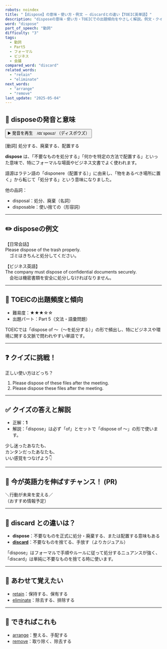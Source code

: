 ```yaml
---
robots: noindex
title: "【dispose】の意味・使い方・例文 ― discardとの違い【TOEIC英単語】"
description: "disposeの意味・使い方・TOEICでの出題傾向をやさしく解説。例文・クイズ付きでdiscardとの違いもわかりやすく学べます。"
word: "dispose"
part_of_speech: "動詞"
difficulty: "3"
tags:
  - 動詞
  - Part5
  - フォーマル
  - ビジネス
  - 会議
compared_word: "discard"
related_words:
  - "retain"
  - "eliminate"
next_words:
  - "arrange"
  - "remove"
last_update: "2025-05-04"
---
```


## 🔰 disposeの発音と意味

<button class="play-audio" onclick="playTTS('dispose')">
  <span class="play-audio-main">
    ▶️ 発音を再生　/dɪˈspoʊz/
  </span>
  <span class="play-audio-sub">
    （ディスポウズ）
  </span>
</button>

[動詞] 処分する、廃棄する、配置する

**dispose** は、「不要なものを処分する」「何かを特定の方法で配置する」といった意味で、特にフォーマルな場面やビジネス文書でよく使われます。

語源はラテン語の「disponere（配置する）」に由来し、「物をあるべき場所に置く」から転じて「処分する」という意味になりました。

他の品詞：  
- disposal：処分、廃棄（名詞）
- disposable：使い捨ての（形容詞）

---

## ✏️ disposeの例文

【日常会話】  
Please dispose of the trash properly.  
　ゴミはきちんと処分してください。

【ビジネス英語】  
The company must dispose of confidential documents securely.  
　会社は機密書類を安全に処分しなければなりません。

---

## 🎯 TOEICの出題頻度と傾向

- 難易度：★★★☆☆
- 出題パート：Part 5（文法・語彙問題）

TOEICでは「dispose of ～（～を処分する）」の形で頻出し、特にビジネスや環境に関する文脈で問われやすい単語です。

---

## ❓ クイズに挑戦！

正しい使い方はどっち？

1. Please dispose of these files after the meeting.  
2. Please dispose these files after the meeting.

---

## ✅ クイズの答えと解説

- 正解：**1**
- 解説：「dispose」は必ず「of」とセットで「dispose of ～」の形で使います。

少し迷ったあなたも、  
カンタンだったあなたも、  
いい感覚をつなげよう👇️

---

## 🚀 今が英語力を伸ばすチャンス！ (PR)

<div class="info-center">
＼行動が未来を変える／<br>  
（おすすめ情報予定）
</div>

---

## 🤔  discard との違いは？

- **dispose**：不要なものを正式に処分・廃棄する、または配置する意味もある
- **[discard](/discard)**：不要なものを捨てる、手放す（よりカジュアル）

「dispose」はフォーマルで手順やルールに従って処分するニュアンスが強く、「discard」は単純に不要なものを捨てる時に使います。

---

## 🧩 あわせて覚えたい

- [retain](/retain)：保持する、保有する
- [eliminate](/eliminate)：除去する、排除する

---

## 📖 できればこれも

- [arrange](/arrange)：整える、手配する
- [remove](/remove)：取り除く、除去する

<!-- cvid: aid21_bid14 -->
